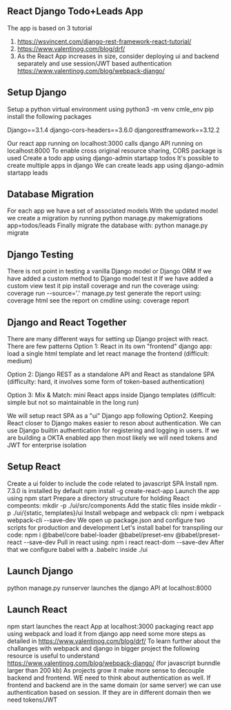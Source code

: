 ## React Django Todo+Leads App
The app is based on 3 tutorial
1. https://wsvincent.com/django-rest-framework-react-tutorial/
2. https://www.valentinog.com/blog/drf/
3. As the React App increases in size, consider deploying ui and backend separately
and use session/JWT based authentication https://www.valentinog.com/blog/webpack-django/

## Setup Django
Setup a python virtual environment using python3 -m venv cmle_env
pip install the following packages

Django==3.1.4
django-cors-headers==3.6.0
djangorestframework==3.12.2
 
Our react app running on localhost:3000 calls django API running on localhost:8000
To enable cross original resource sharing, CORS package is used
Create a todo app using django-admin startapp todos
It's possible to create multiple apps in django
We can create leads app using django-admin startapp leads

## Database Migration
For each app we have a set of associated models
With the updated model we create a migration by running
python manage.py makemigrations app=todos/leads
Finally migrate the database with: python manage.py migrate

## Django Testing
There is not point in testing a vanilla Django model or Django ORM
If we have added a custom method to Django model test it
If we have added a custom view test it
pip install coverage and run the coverage using: coverage run --source='.' manage.py test
generate the report using: coverage html
see the report on cmdline using: coverage report

## Django and React Together
There are many different ways for setting up Django project with react. There are few patterns
Option 1: React in its own "frontend" django app: load a single html template and let react 
manage the frontend (difficult: medium)

Option 2: Django REST as a standalone API and React as standalone SPA (difficulty: hard, it involves
some form of token-based authentication)

Option 3: Mix & Match: mini React apps inside Django templates (difficult: simple but not so maintainable
in the long run)

We will setup react SPA as a "ui" Django app following Option2.
Keeping React closer to Django makes easier to reson about authentication. We can use Django builtin 
authentication for registering and logging in users.
If we are building a OKTA enabled app then most likely we will need tokens and JWT for enterprise isolation 

## Setup React
Create a ui folder to include the code related to javascript SPA
Install npm. 7.3.0 is installed by default
npm install -g create-react-app
Launch the app using npm start
Prepare a directory strucuture for holding React compeonts: mkdir -p ./ui/src/components
Add the static files inside mkdir -p ./ui/{static, templates}/ui
Install webpage and webpack cli: npm i webpack webpack-cli --save-dev
We open up package.json and configure two scripts for production and development
Let's install babel for transpiling our code:
npm i @babel/core babel-loader @babel/preset-env @babel/preset-react --save-dev
Pull in react using: npm i react react-dom --save-dev
After that we configure babel with a .babelrc inside ./ui

## Launch Django
python manage.py runserver launches the django API at localhost:8000

## Launch React
npm start launches the react App at localhost:3000
packaging react app using webpack and load it from django app need some more steps as detailed in 
https://www.valentinog.com/blog/drf/
To learn further about the challanges with webpack and django in bigger project the following
resource is useful to understand https://www.valentinog.com/blog/webpack-django/ (for javascript bunndle 
larger than 200 kb)
As projects grow it make more sense to decouple backend and frontend. WE need to think about authentication
as well. If frontend and backend are in the same domain (or same server) we can use authentication based on
session. If they are in different domain then we need tokens/JWT 



